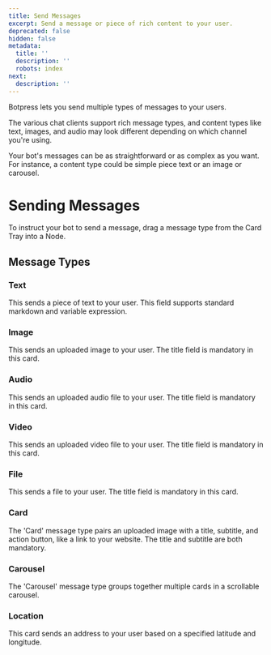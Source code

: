 ```yaml
---
title: Send Messages
excerpt: Send a message or piece of rich content to your user.
deprecated: false
hidden: false
metadata:
  title: ''
  description: ''
  robots: index
next:
  description: ''
---
```

Botpress lets you send multiple types of messages to your users. 

The various chat clients support rich message types, and content types like text, images, and audio may look different depending on which channel you're using.

Your bot's messages can be as straightforward or as complex as you want. For instance, a content type could be simple piece text or an image or carousel.

# Sending Messages

To instruct your bot to send a message, drag a message type from the Card Tray into a Node.

## Message Types

### Text

This sends a piece of text to your user. This field supports standard markdown and variable expression.

### Image

This sends an uploaded image to your user. The title field is mandatory in this card.

### Audio

This sends an uploaded audio file to your user. The title field is mandatory in this card.

### Video

This sends an uploaded video file to your user. The title field is mandatory in this card.

### File

This sends a file to your user. The title field is mandatory in this card.

### Card

The 'Card' message type pairs an uploaded image with a title, subtitle, and action button, like a link to your website. The title and subtitle are both mandatory.

### Carousel

The 'Carousel' message type groups together multiple cards in a scrollable carousel.

### Location

This card sends an address to your user based on a specified latitude and longitude.